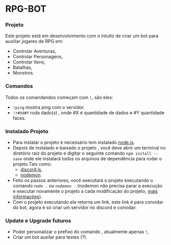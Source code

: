 # RPG-BOT

### Projeto

Este projeto está em desenvolvimento com o intuito de criar um bot para auxiliar jogares de RPG em:

* Controlar Aventuras,
* Controlar Personagens,
* Controlar Itens,
* Batalhas,
* Monstros.

### Comandos

Todos os comandandos começam com `!`, são eles:

* `!ping` mostra ping com o servidor.
* `!r#Xd#Y` roda dado(s) , onde #X é quantidade de dados e #Y quantidade faces.

### Instalado Projeto

* Para instalar o projeto é necessário tem instalado [node.js](https://nodejs.org/en/).
* Depois de instalado e baixado o projeto , você deve abrir um terminal no diretório raiz do projeto e digitar o seguinte comando `npm install --save` onde ele instalará todos os arquivos de dependência para rodar o projeto.Tais como:
  * [discord.js](https://discord.js.org/#/docs/main/stable/general/welcome),
  * [nodemon](https://github.com/remy/nodemon#nodemon).
* Feito os passos anteriores, você executará o projeto executando o comando `node .`
ou `nodemon .` (nodemon não precisa parar a execução e executar novamente o projeto a cada modificação do projeto, [mais informações](https://github.com/remy/nodemon#nodemon)).
* Com o projeto executando ele retorna um link, este link é para convidar do bot, agora é só criar um servidor no discord e convidar.

### Update e Upgrade futuros

* Poder personalizar o prefixo do comando , atualmente apenas `!`,
* Criar um bot auxilar para testes (?).
